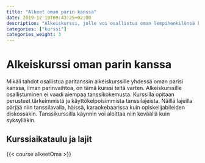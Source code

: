 ```yaml
---
title: "Alkeet oman parin kanssa"
date: 2019-12-18T09:43:25+02:00
description: "Alkeiskurssi, jolle voi osallistua oman lempihenkilönsä kanssa."
categories: ["kurssi"]
categories_weight: 3
---
```

# Alkeiskurssi oman parin kanssa
Mikäli tahdot osallistua paritanssin alkeiskurssille yhdessä oman parisi kanssa, ilman parinvaihtoa, on tämä kurssi teitä varten. Alkeiskurssille osallistuminen ei vaadi aiempaa tanssikokemusta. Kurssilla opitaan perusteet tärkeimmistä ja käyttökelpoisimmista tanssilajeista. Näillä lajeilla pärjää niin tanssilavalla, häissä, karaokebaarissa kuin opiskelijabileiden diskossakin. Tanssikurssilla käynnin voi aloittaa niin keväällä kuin syksylläkin. 

## Kurssiaikataulu ja lajit
{{< course alkeetOma >}}
